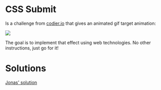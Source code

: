 # CSS Submit

Is a challenge from [codier.io](https://codier.io/challenge/BJ8FooEYV) that gives an animated gif target animation:

![](https://res.cloudinary.com/codier/image/upload/c_scale,w_235/fyofg7tgsskgn97sivyl)

The goal is to implement that effect using web technologies. No other instructions, just go for it!

# Solutions

[Jonas' solution](Jonas/)
